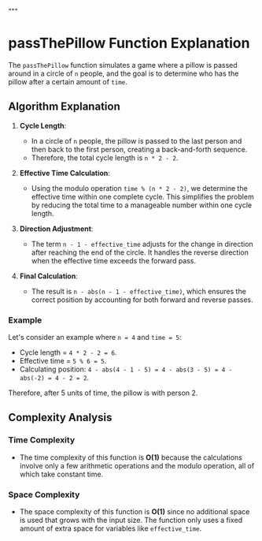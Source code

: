 """
# passThePillow Function Explanation

The `passThePillow` function simulates a game where a pillow is passed around in a circle of `n` people, and the goal is to determine who has the pillow after a certain amount of `time`.

## Algorithm Explanation

1. **Cycle Length**:
    - In a circle of `n` people, the pillow is passed to the last person and then back to the first person, creating a back-and-forth sequence.
    - Therefore, the total cycle length is `n * 2 - 2`.

2. **Effective Time Calculation**:
    - Using the modulo operation `time % (n * 2 - 2)`, we determine the effective time within one complete cycle. This simplifies the problem by reducing the total time to a manageable number within one cycle length.

3. **Direction Adjustment**:
    - The term `n - 1 - effective_time` adjusts for the change in direction after reaching the end of the circle. It handles the reverse direction when the effective time exceeds the forward pass.

4. **Final Calculation**:
    - The result is `n - abs(n - 1 - effective_time)`, which ensures the correct position by accounting for both forward and reverse passes.

### Example

Let's consider an example where `n = 4` and `time = 5`:
- Cycle length = `4 * 2 - 2 = 6`.
- Effective time = `5 % 6 = 5`.
- Calculating position: `4 - abs(4 - 1 - 5) = 4 - abs(3 - 5) = 4 - abs(-2) = 4 - 2 = 2`.

Therefore, after 5 units of time, the pillow is with person 2.

## Complexity Analysis

### Time Complexity
- The time complexity of this function is **O(1)** because the calculations involve only a few arithmetic operations and the modulo operation, all of which take constant time.

### Space Complexity
- The space complexity of this function is **O(1)** since no additional space is used that grows with the input size. The function only uses a fixed amount of extra space for variables like `effective_time`.
